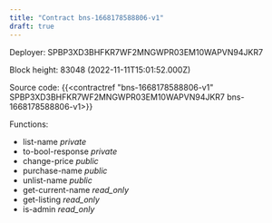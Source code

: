 ```yaml
---
title: "Contract bns-1668178588806-v1"
draft: true
---
```

Deployer: SPBP3XD3BHFKR7WF2MNGWPR03EM10WAPVN94JKR7


 



Block height: 83048 (2022-11-11T15:01:52.000Z)

Source code: {{<contractref "bns-1668178588806-v1" SPBP3XD3BHFKR7WF2MNGWPR03EM10WAPVN94JKR7 bns-1668178588806-v1>}}

Functions:

* list-name _private_
* to-bool-response _private_
* change-price _public_
* purchase-name _public_
* unlist-name _public_
* get-current-name _read_only_
* get-listing _read_only_
* is-admin _read_only_
